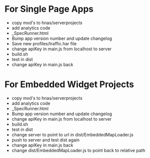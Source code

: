 For Single Page Apps
====================
- copy mxd's to hnas/serverprojects
- add analytics code
- _SpecRunner.html
- Bump app version number and update changelog
- Save new profiles/traffic.har file
- change apiKey in main.js from localhost to server
- build.sh
- test in dist
- change apiKey in main.js back

For Embedded Widget Projects
============================
- copy mxd's to hnas/serverprojects
- add analytics code
- _SpecRunner.html
- Bump app version number and update changelog
- change apiKey in main.js from localhost to server
- build.sh
- test in dist
- change server to point to url in dist/EmbeddedMapLoader.js
- push to server and test dist again
- change apiKey in main.js back
- change dist/EmbeddedMapLoader.js to point back to relative path